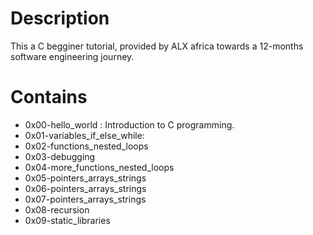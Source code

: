 # Description
This a C begginer tutorial, provided by ALX africa towards a 12-months software engineering journey.

# Contains
- 0x00-hello_world : Introduction to C programming.
- 0x01-variables_if_else_while: 
- 0x02-functions_nested_loops
- 0x03-debugging
- 0x04-more_functions_nested_loops
- 0x05-pointers_arrays_strings
- 0x06-pointers_arrays_strings
- 0x07-pointers_arrays_strings
- 0x08-recursion
- 0x09-static_libraries
